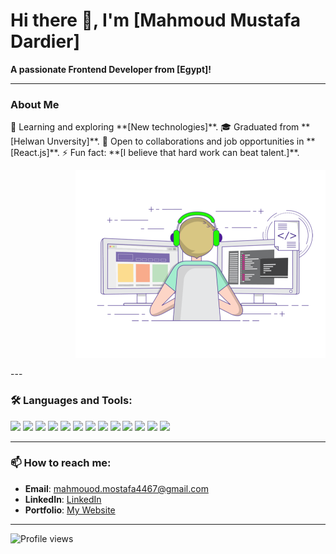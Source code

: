 # Hi there 👋, I'm [Mahmoud Mustafa Dardier]

**A passionate Frontend Developer from [Egypt]!**

---

### About Me
<p align="left">
 🌱 Learning and exploring **[New technologies]**.
 🎓 Graduated from **[Helwan Unversity]**.
 💼 Open to collaborations and job opportunities in **[React.js]**.
 ⚡ Fun fact: **[I believe that hard work can beat talent.]**.
  </p>

  
<p align="right">
    <img src="https://raw.githubusercontent.com/devSouvik/devSouvik/master/gif3.gif" alt="Developer at work" width="400" />
</p>
---

### 🛠️ Languages and Tools:
<p align="left">
   <img src="https://img.shields.io/badge/HTML5-E34F26?style=for-the-badge&logo=html5&logoColor=white" />
    <img src="https://img.shields.io/badge/CSS3-1572B6?style=for-the-badge&logo=css3&logoColor=white" />
    <img src="https://img.shields.io/badge/JavaScript-F7DF1E?style=for-the-badge&logo=javascript&logoColor=black" />
    <img src="https://img.shields.io/badge/TypeScript-007ACC?style=for-the-badge&logo=typescript&logoColor=white" />
    <img src="https://img.shields.io/badge/React-61DAFB?style=for-the-badge&logo=react&logoColor=black" />
    <img src="https://img.shields.io/badge/Redux-764ABC?style=for-the-badge&logo=redux&logoColor=white" />
    <img src="https://img.shields.io/badge/Next.js-000000?style=for-the-badge&logo=nextdotjs&logoColor=white" />
    <img src="https://img.shields.io/badge/TailwindCSS-38B2AC?style=for-the-badge&logo=tailwind-css&logoColor=white" />
    <img src="https://img.shields.io/badge/Bootstrap-7952B3?style=for-the-badge&logo=bootstrap&logoColor=white" />
    <img src="https://img.shields.io/badge/Sass-CC6699?style=for-the-badge&logo=sass&logoColor=white" />
    <img src="https://img.shields.io/badge/Material_UI-0081CB?style=for-the-badge&logo=mui&logoColor=white" />
    <img src="https://img.shields.io/badge/Styled_Components-DB7093?style=for-the-badge&logo=styled-components&logoColor=white" />
    <img src="https://img.shields.io/badge/Figma-F24E1E?style=for-the-badge&logo=figma&logoColor=white" />
</p>

---

### 📫 How to reach me:
- **Email**: [mahmouod.mostafa4467@gmail.com](mailto:mahmoud.mostafa4467@gmail.com)
- **LinkedIn**: [LinkedIn](https://www.linkedin.com/in/mahmoud-dardier-642434188/)
- **Portfolio**: [My Website](https://yourwebsite.com)

---




![Profile views](https://komarev.com/ghpvc/?username=Mmostafa1999&color=green)
